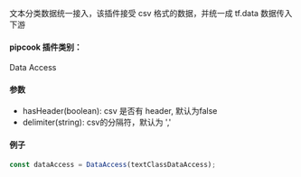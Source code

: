 文本分类数据统一接入，该插件接受 csv 格式的数据，并统一成 tf.data 数据传入下游

<a name="klNlr"></a>
#### pipcook 插件类别：
Data Access

<a name="giDyb"></a>
#### 参数

- hasHeader(boolean): csv 是否有 header, 默认为false
- delimiter(string): csv的分隔符，默认为 ','

<a name="4WAOj"></a>
#### 例子 

```typescript
const dataAccess = DataAccess(textClassDataAccess);
```

